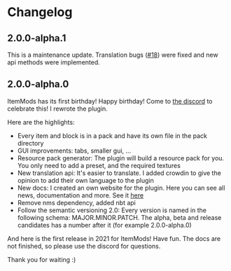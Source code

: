 # Changelog

## 2.0.0-alpha.1

This is a maintenance update.
Translation bugs ([#18](https://github.com/CodeDoctorDE/ItemMods/issues/18)) were fixed and new api methods were implemented.

## 2.0.0-alpha.0

ItemMods has its first birthday! Happy birthday! Come to [the discord](https://go.linwood.dev/itemmods-discord) to celebrate this!
I rewrote the plugin. 

Here are the highlights:

* Every item and block is in a pack and have its own file in the pack directory
* GUI improvements: tabs, smaller gui, ...
* Resource pack generator: The plugin will build a resource pack for you. 
  You only need to add a preset, and the required textures
* New translation api: It's easier to translate. I added crowdin to give the opinion
  to add their own language to the plugin
* New docs: I created an own website for the plugin. Here you can see all news, documentation and more. See it [here](https://itemmods.linwood.dev)
* Remove nms dependency, added nbt api
* Follow the semantic versioning 2.0: Every version is named in the following schema: MAJOR.MINOR.PATCH.
  The alpha, beta and release candidates has a number after it (for example 2.0.0-alpha.0)
  
And here is the first release in 2021 for ItemMods!
Have fun. The docs are not finished, so please use the discord for questions.

Thank you for waiting :)